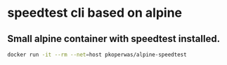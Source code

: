 # speedtest cli based on alpine

## Small alpine container with speedtest installed.

```bash
docker run -it --rm --net=host pkoperwas/alpine-speedtest
```
